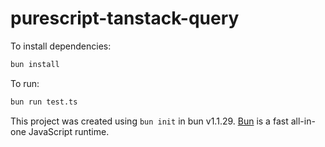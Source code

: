 # purescript-tanstack-query

To install dependencies:

```bash
bun install
```

To run:

```bash
bun run test.ts
```

This project was created using `bun init` in bun v1.1.29. [Bun](https://bun.sh) is a fast all-in-one JavaScript runtime.
